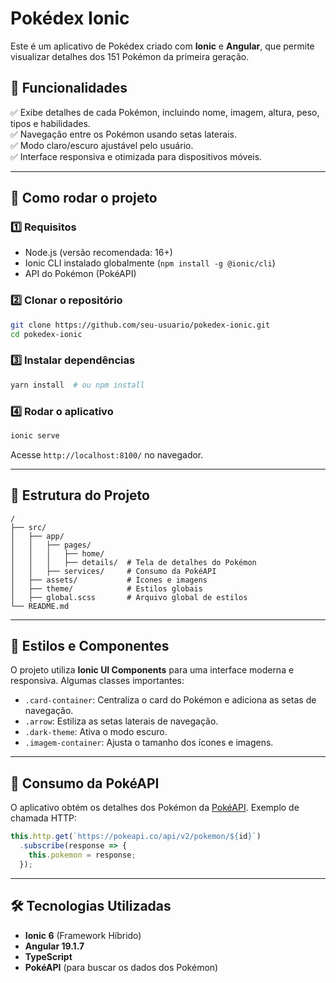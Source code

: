 # Pokédex Ionic

Este é um aplicativo de Pokédex criado com **Ionic** e **Angular**, que permite visualizar detalhes dos 151 Pokémon da primeira geração.

## 📌 Funcionalidades

✅ Exibe detalhes de cada Pokémon, incluindo nome, imagem, altura, peso, tipos e habilidades.  
✅ Navegação entre os Pokémon usando setas laterais.  
✅ Modo claro/escuro ajustável pelo usuário.  
✅ Interface responsiva e otimizada para dispositivos móveis.  

---

## 🚀 Como rodar o projeto

### **1️⃣ Requisitos**
- Node.js (versão recomendada: 16+)
- Ionic CLI instalado globalmente (`npm install -g @ionic/cli`)
- API do Pokémon (PokéAPI)

### **2️⃣ Clonar o repositório**
```bash
git clone https://github.com/seu-usuario/pokedex-ionic.git
cd pokedex-ionic
```

### **3️⃣ Instalar dependências**
```bash
yarn install  # ou npm install
```

### **4️⃣ Rodar o aplicativo**
```bash
ionic serve
```
Acesse `http://localhost:8100/` no navegador.

---

## 📂 Estrutura do Projeto

```
/
├── src/
│   ├── app/
│   │   ├── pages/
│   │   │   ├── home/
│   │   │   ├── details/  # Tela de detalhes do Pokémon
│   │   ├── services/     # Consumo da PokéAPI
│   ├── assets/           # Ícones e imagens
│   ├── theme/            # Estilos globais
│   ├── global.scss       # Arquivo global de estilos
└── README.md
```

---

## 🎨 Estilos e Componentes

O projeto utiliza **Ionic UI Components** para uma interface moderna e responsiva. Algumas classes importantes:

- `.card-container`: Centraliza o card do Pokémon e adiciona as setas de navegação.
- `.arrow`: Estiliza as setas laterais de navegação.
- `.dark-theme`: Ativa o modo escuro.
- `.imagem-container`: Ajusta o tamanho dos ícones e imagens.

---

## 📡 Consumo da PokéAPI
O aplicativo obtém os detalhes dos Pokémon da [PokéAPI](https://pokeapi.co/). Exemplo de chamada HTTP:
```typescript
this.http.get(`https://pokeapi.co/api/v2/pokemon/${id}`)
  .subscribe(response => {
    this.pokemon = response;
  });
```

---

## 🛠 Tecnologias Utilizadas
- **Ionic 6** (Framework Híbrido)
- **Angular 19.1.7**
- **TypeScript**
- **PokéAPI** (para buscar os dados dos Pokémon)

